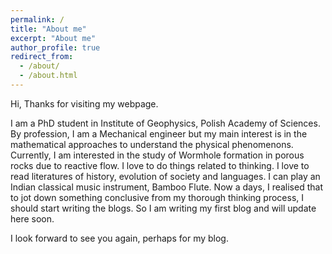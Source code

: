 ```yaml
---
permalink: /
title: "About me"
excerpt: "About me"
author_profile: true
redirect_from: 
  - /about/
  - /about.html
---
```


Hi, Thanks for visiting my webpage. 

I am a PhD student in Institute of Geophysics, Polish Academy of Sciences. By profession, I am a Mechanical engineer but my main interest is in the mathematical approaches to understand the physical phenomenons. Currently, I am interested in the study of Wormhole formation in porous rocks due to reactive flow. I love to do things related to thinking. I love to read literatures of history, evolution of society and languages. I can play an Indian classical music instrument, Bamboo Flute. Now a days, I realised that to jot down something conclusive from my thorough thinking process, I should start writing the blogs. So I am writing my first blog and will update here soon.

I look forward to see you again, perhaps for my blog.



